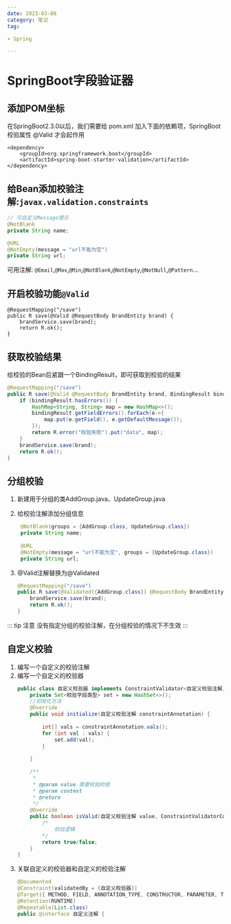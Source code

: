 ```yaml
---
date: 2023-03-08
category: 笔记
tag:

- Spring

---
```


# SpringBoot字段验证器

## 添加POM坐标

在SpringBoot2.3.0以后，我们需要给 pom.xml 加入下面的依赖项，SpringBoot 校验属性 @Valid 才会起作用

```pom
<dependency>
	<groupId>org.springframework.boot</groupId>
	<artifactId>spring-boot-starter-validation</artifactId>
</dependency>
```

## 给Bean添加校验注解:`javax.validation.constraints`

```java
// 可自定义Message提示
@NotBlank
private String name;

@URL
@NotEmpty(message = "url不能为空")
private String url;
```

可用注解: `@Email`,`@Max`,`@Min`,`@NotBlank`,`@NotEmpty`,`@NotNull`,`@Pattern`...

## 开启校验功能`@Valid`

```java{2}
@RequestMapping("/save")
public R save(@Valid @RequestBody BrandEntity brand) {
	brandService.save(brand);
	return R.ok();
}
```

## 获取校验结果

给校验的Bean后紧跟一个BindingResult，即可获取到校验的结果

```java
@RequestMapping("/save")
public R save(@Valid @RequestBody BrandEntity brand, BindingResult bindingResult) {
	if (bindingResult.hasErrors()) {
		HashMap<String, String> map = new HashMap<>();
		bindingResult.getFieldErrors().forEach(e->{
			map.put(e.getField(), e.getDefaultMessage());
		});
		return R.error("校验失败").put("data", map);
	}
	brandService.save(brand);
	return R.ok();
}
```

## 分组校验
1. 新建用于分组的类AddGroup.java、UpdateGroup.java
2. 给校验注解添加分组信息

   ```java
	@NotBlank(groups = {AddGroup.class, UpdateGroup.class})
	private String name;
	
	@URL
	@NotEmpty(message = "url不能为空", groups = {UpdateGroup.class})
	private String url;
	```
3. @Valid注解替换为@Validated

	```java
	@RequestMapping("/save")
	public R save(@Validated({AddGroup.class}) @RequestBody BrandEntity brand) {
		brandService.save(brand);
		return R.ok();
	}
	```

::: tip 注意
没有指定分组的校验注解，在分组校验的情况下不生效
:::

## 自定义校验
1. 编写一个自定义的校验注解
2. 编写一个自定义的校验器
	```java
	public class 自定义校验器 implements ConstraintValidator<自定义校验注解,校验字段类型> {
		private Set<校验字段类型> set = new HashSet<>();
		//初始化方法
		@Override
		public void initialize(自定义校验注解 constraintAnnotation) {
		
			int[] vals = constraintAnnotation.vals();
			for (int val : vals) {
				set.add(val);
			}
		
		}
		
		/**
		 *
		 * @param value 需要校验的值
		 * @param context
		 * @return
		 */
		@Override
		public boolean isValid(自定义校验注解 value, ConstraintValidatorContext context) {
			/*
				校验逻辑
			*/
			return true/false;
		}
	}
	```
3. 关联自定义的校验器和自定义的校验注解
	```java
	@Documented
	@Constraint(validatedBy = {自定义校验器})
	@Target({ METHOD, FIELD, ANNOTATION_TYPE, CONSTRUCTOR, PARAMETER, TYPE_USE })
	@Retention(RUNTIME)
	@Repeatable(List.class)
	public @interface 自定义注解 {
	```
